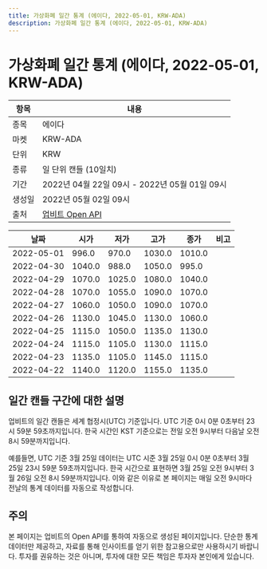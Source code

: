 ```yaml
---
title: 가상화폐 일간 통계 (에이다, 2022-05-01, KRW-ADA)
description: 가상화폐 일간 통계 (에이다, 2022-05-01, KRW-ADA)
---
```



가상화폐 일간 통계 (에이다, 2022-05-01, KRW-ADA)
===

|항목|내용|
|--|--|
|종목|에이다|
|마켓|KRW-ADA|
|단위|KRW|
|종류|일 단위 캔들 (10일치)|
|기간|2022년 04월 22일 09시 - 2022년 05월 01일 09시|
|생성일|2022년 05월 02일 09시|
|출처|[업비트 Open API](https://docs.upbit.com)|


|날짜|시가|저가|고가|종가|비고|
|--|--|--|--|--|--|
|2022-05-01|996.0|970.0|1030.0|1010.0|    |
|2022-04-30|1040.0|988.0|1050.0|995.0|    |
|2022-04-29|1070.0|1025.0|1080.0|1040.0|    |
|2022-04-28|1070.0|1055.0|1090.0|1070.0|    |
|2022-04-27|1060.0|1050.0|1090.0|1070.0|    |
|2022-04-26|1130.0|1045.0|1130.0|1060.0|    |
|2022-04-25|1115.0|1050.0|1135.0|1130.0|    |
|2022-04-24|1115.0|1105.0|1130.0|1115.0|    |
|2022-04-23|1135.0|1105.0|1145.0|1115.0|    |
|2022-04-22|1140.0|1120.0|1155.0|1135.0|    |


일간 캔들 구간에 대한 설명
---


업비트의 일간 캔들은 세계 협정시(UTC) 기준입니다. 
UTC 기준 0시 0분 0초부터 23시 59분 59초까지입니다. 
한국 시간인 KST 기준으로는 전일 오전 9시부터 다음날 오전 8시 59분까지입니다. 


예를들면, UTC 기준 3월 25일 데이터는 UTC 시준 3월 25일 0시 0분 0초부터 3월 25일 23시 59분 59초까지입니다. 
한국 시간으로 표현하면 3월 25일 오전 9시부터 3월 26일 오전 8시 59분까지입니다. 
이와 같은 이유로 본 페이지는 매일 오전 9시마다 전날의 통계 데이터를 자동으로 작성합니다. 


주의
---


본 페이지는 업비트의 Open API를 통하여 자동으로 생성된 페이지입니다. 
단순한 통계 데이터만 제공하고, 자료를 통해 인사이트를 얻기 위한 참고용으로만 사용하시기 바랍니다. 
투자를 권유하는 것은 아니며, 투자에 대한 모든 책임은 투자자 본인에게 있습니다. 
